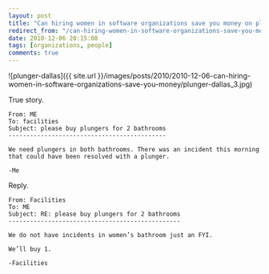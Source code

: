 ```yaml
---
layout: post
title: "Can hiring women in software organizations save you money on plungers?"
redirect_from: "/can-hiring-women-in-software-organizations-save-you-money"
date: 2010-12-06 20:15:08
tags: [organizations, people]
comments: true
---
```

![plunger-dallas]({{ site.url }}/images/posts/2010/2010-12-06-can-hiring-women-in-software-organizations-save-you-money/plunger-dallas_3.jpg)

True story.

```
From: ME
To: facilities
Subject: please buy plungers for 2 bathrooms
--------------------------------------------

We need plungers in both bathrooms. There was an incident this morning that could have been resolved with a plunger.

-Me
```

Reply.

```
From: Facilities
To: ME
Subject: RE: please buy plungers for 2 bathrooms
------------------------------------------------

We do not have incidents in women’s bathroom just an FYI.

We’ll buy 1.

-Facilities
```
